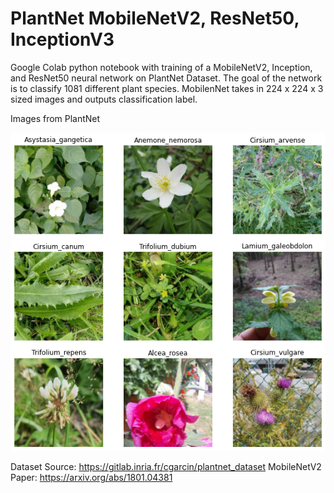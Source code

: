 # PlantNet MobileNetV2, ResNet50, InceptionV3
Google Colab python notebook with training of a MobileNetV2, Inception, and ResNet50 neural network on PlantNet Dataset. The goal of the network is to classify 1081 different plant species. MobilenNet takes in 224 x 224 x 3 sized images and outputs classification label. 


Images from PlantNet

![alt text](https://github.com/isakdiaz/PlantNet_MobileNetV2/blob/main/plantplot1.png)

Dataset Source: https://gitlab.inria.fr/cgarcin/plantnet_dataset
MobileNetV2 Paper: https://arxiv.org/abs/1801.04381
